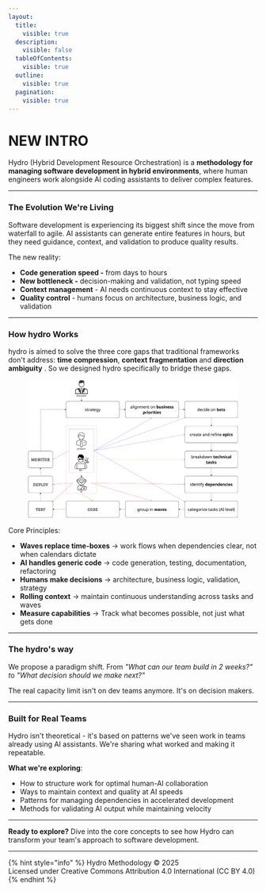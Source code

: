 ```yaml
---
layout:
  title:
    visible: true
  description:
    visible: false
  tableOfContents:
    visible: true
  outline:
    visible: true
  pagination:
    visible: true
---
```


# NEW INTRO

Hydro (Hybrid Development Resource Orchestration) is a **methodology for managing software development in hybrid environments**, where human engineers work alongside AI coding assistants to deliver complex features.

***

### The Evolution We're Living

Software development is experiencing its biggest shift since the move from waterfall to agile. AI assistants can generate entire features in hours, but they need guidance, context, and validation to produce quality results.

The new reality:

* **Code generation speed -** from days to hours
* **New bottleneck -** decision-making and validation, not typing speed
* **Context management** - AI needs continuous context to stay effective
* **Quality control** - humans focus on architecture, business logic, and validation

***

### How hydro Works

hydro is aimed to solve the three core gaps that traditional frameworks don't address: **time compression**, **context fragmentation** and **direction ambiguity** . So we designed hydro specifically to bridge these gaps.

<figure><img src=".gitbook/assets/image.png" alt=""><figcaption></figcaption></figure>

Core Principles:

* **Waves replace time-boxes** → work flows when dependencies clear, not when calendars dictate
* **AI handles generic code** → code generation, testing, documentation, refactoring
* **Humans make decisions** → architecture, business logic, validation, strategy
* **Rolling context** → maintain continuous understanding across tasks and waves
* **Measure capabilities** → Track what becomes possible, not just what gets done

***

### The hydro's way

We propose a paradigm shift. From _"What can our team build in 2 weeks?" &#x74;_&#x6F; _"What decision should we make next?"_

The real capacity limit isn't on dev teams anymore. It's on decision makers.

***

### Built for Real Teams

Hydro isn't theoretical - it's based on patterns we've seen work in teams already using AI assistants. We're sharing what worked and making it repeatable.

**What we're exploring**:

* How to structure work for optimal human-AI collaboration
* Ways to maintain context and quality at AI speeds
* Patterns for managing dependencies in accelerated development
* Methods for validating AI output while maintaining velocity

***

**Ready to explore?** Dive into the core concepts to see how Hydro can transform your team's approach to software development.

***

{% hint style="info" %}
Hydro Methodology © 2025\
Licensed under Creative Commons Attribution 4.0 International (CC BY 4.0)
{% endhint %}
